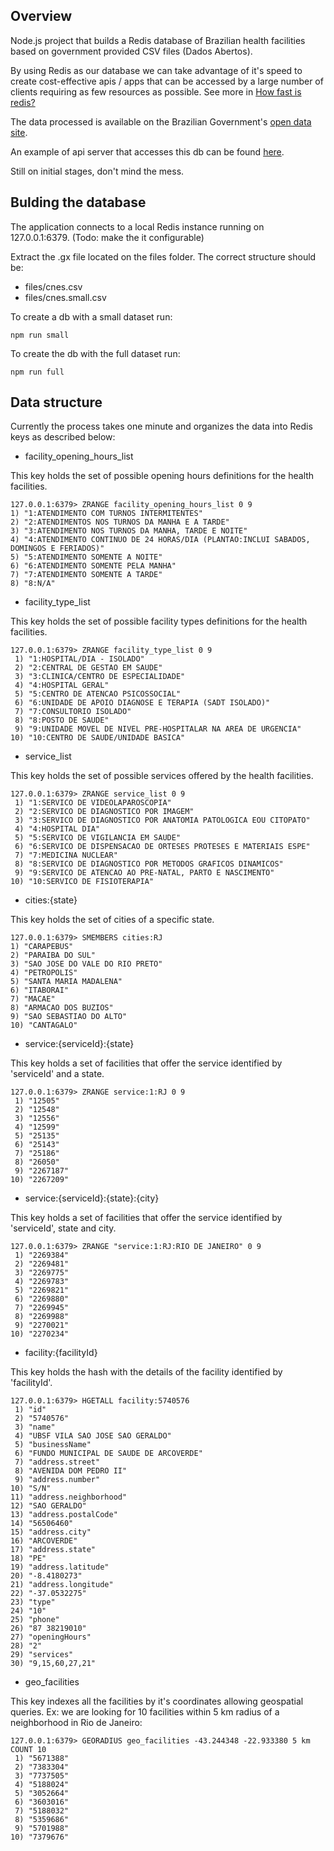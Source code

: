 ## Overview
Node.js project that builds a Redis database of Brazilian health facilities based on government provided CSV files (Dados Abertos).

By using Redis as our database we can take advantage of it's speed to create cost-effective apis / apps that can be accessed by a large number of clients requiring as few resources as possible. See more in [How fast is redis?](https://redis.io/topics/benchmarks)

The data processed is available on the Brazilian Government's [open data site](http://dados.gov.br/dataset/cnes_ativo).

An example of api server that accesses this db can be found [here](https://github.com/rafaelrpinto/health-api).

Still on initial stages, don't mind the mess.

## Bulding the database

The application connects to a local Redis instance running on 127.0.0.1:6379. (Todo: make the it configurable)

Extract the .gx file located on the files folder. The correct structure should be:

- files/cnes.csv
- files/cnes.small.csv

To create a db with a small dataset run:

`npm run small`

To create the db with the full dataset run:

`npm run full`

## Data structure

Currently the process takes one minute and organizes the data into Redis keys as described below:

- facility_opening_hours_list

This key holds the set of possible opening hours definitions for the health facilities.

```shell
127.0.0.1:6379> ZRANGE facility_opening_hours_list 0 9
1) "1:ATENDIMENTO COM TURNOS INTERMITENTES"
2) "2:ATENDIMENTOS NOS TURNOS DA MANHA E A TARDE"
3) "3:ATENDIMENTO NOS TURNOS DA MANHA, TARDE E NOITE"
4) "4:ATENDIMENTO CONTINUO DE 24 HORAS/DIA (PLANTAO:INCLUI SABADOS, DOMINGOS E FERIADOS)"
5) "5:ATENDIMENTO SOMENTE A NOITE"
6) "6:ATENDIMENTO SOMENTE PELA MANHA"
7) "7:ATENDIMENTO SOMENTE A TARDE"
8) "8:N/A"
```
-  facility_type_list

This key holds the set of possible facility types definitions for the health facilities.

```shell
127.0.0.1:6379> ZRANGE facility_type_list 0 9
 1) "1:HOSPITAL/DIA - ISOLADO"
 2) "2:CENTRAL DE GESTAO EM SAUDE"
 3) "3:CLINICA/CENTRO DE ESPECIALIDADE"
 4) "4:HOSPITAL GERAL"
 5) "5:CENTRO DE ATENCAO PSICOSSOCIAL"
 6) "6:UNIDADE DE APOIO DIAGNOSE E TERAPIA (SADT ISOLADO)"
 7) "7:CONSULTORIO ISOLADO"
 8) "8:POSTO DE SAUDE"
 9) "9:UNIDADE MOVEL DE NIVEL PRE-HOSPITALAR NA AREA DE URGENCIA"
10) "10:CENTRO DE SAUDE/UNIDADE BASICA"
```

- service_list

This key holds the set of possible services offered by the health facilities.

```shell
127.0.0.1:6379> ZRANGE service_list 0 9
 1) "1:SERVICO DE VIDEOLAPAROSCOPIA"
 2) "2:SERVICO DE DIAGNOSTICO POR IMAGEM"
 3) "3:SERVICO DE DIAGNOSTICO POR ANATOMIA PATOLOGICA EOU CITOPATO"
 4) "4:HOSPITAL DIA"
 5) "5:SERVICO DE VIGILANCIA EM SAUDE"
 6) "6:SERVICO DE DISPENSACAO DE ORTESES PROTESES E MATERIAIS ESPE"
 7) "7:MEDICINA NUCLEAR"
 8) "8:SERVICO DE DIAGNOSTICO POR METODOS GRAFICOS DINAMICOS"
 9) "9:SERVICO DE ATENCAO AO PRE-NATAL, PARTO E NASCIMENTO"
10) "10:SERVICO DE FISIOTERAPIA"
```

- cities:{state}

This key holds the set of cities of a specific state.

```shell
127.0.0.1:6379> SMEMBERS cities:RJ
1) "CARAPEBUS"
2) "PARAIBA DO SUL"
3) "SAO JOSE DO VALE DO RIO PRETO"
4) "PETROPOLIS"
5) "SANTA MARIA MADALENA"
6) "ITABORAI"
7) "MACAE"
8) "ARMACAO DOS BUZIOS"
9) "SAO SEBASTIAO DO ALTO"
10) "CANTAGALO"
```

- service:{serviceId}:{state}

This key holds a set of facilities that offer the service identified by 'serviceId' and a state.

```shell
127.0.0.1:6379> ZRANGE service:1:RJ 0 9
 1) "12505"
 2) "12548"
 3) "12556"
 4) "12599"
 5) "25135"
 6) "25143"
 7) "25186"
 8) "26050"
 9) "2267187"
10) "2267209"
```

- service:{serviceId}:{state}:{city}

This key holds a set of facilities that offer the service identified by 'serviceId', state and city.

```shell
127.0.0.1:6379> ZRANGE "service:1:RJ:RIO DE JANEIRO" 0 9
 1) "2269384"
 2) "2269481"
 3) "2269775"
 4) "2269783"
 5) "2269821"
 6) "2269880"
 7) "2269945"
 8) "2269988"
 9) "2270021"
10) "2270234"
```

- facility:{facilityId}

This key holds the hash with the details of the facility identified by 'facilityId'.


```shell
127.0.0.1:6379> HGETALL facility:5740576
 1) "id"
 2) "5740576"
 3) "name"
 4) "UBSF VILA SAO JOSE SAO GERALDO"
 5) "businessName"
 6) "FUNDO MUNICIPAL DE SAUDE DE ARCOVERDE"
 7) "address.street"
 8) "AVENIDA DOM PEDRO II"
 9) "address.number"
10) "S/N"
11) "address.neighborhood"
12) "SAO GERALDO"
13) "address.postalCode"
14) "56506460"
15) "address.city"
16) "ARCOVERDE"
17) "address.state"
18) "PE"
19) "address.latitude"
20) "-8.4180273"
21) "address.longitude"
22) "-37.0532275"
23) "type"
24) "10"
25) "phone"
26) "87 38219010"
27) "openingHours"
28) "2"
29) "services"
30) "9,15,60,27,21"
```

- geo_facilities

This key indexes all the facilities by it's coordinates allowing geospatial queries. Ex: we are looking for 10 facilities within 5 km radius of a neighborhood in Rio de Janeiro:

```shell
127.0.0.1:6379> GEORADIUS geo_facilities -43.244348 -22.933380 5 km COUNT 10
 1) "5671388"
 2) "7383304"
 3) "7737505"
 4) "5188024"
 5) "3052664"
 6) "3603016"
 7) "5188032"
 8) "5359686"
 9) "5701988"
10) "7379676"
```
